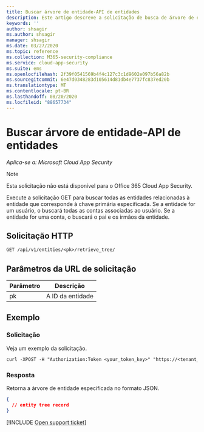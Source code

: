 ```yaml
---
title: Buscar árvore de entidade-API de entidades
description: Este artigo descreve a solicitação de busca de árvore de entidade na API de entidades do Cloud App Security.
keywords: ''
author: shsagir
ms.author: shsagir
manager: shsagir
ms.date: 03/27/2020
ms.topic: reference
ms.collection: M365-security-compliance
ms.service: cloud-app-security
ms.suite: ems
ms.openlocfilehash: 2f39f0541569b4f4c127c3c1d9602e097b56a82b
ms.sourcegitcommit: 6e47d0348283d105614d81db4e7737fc837ed20b
ms.translationtype: MT
ms.contentlocale: pt-BR
ms.lasthandoff: 08/20/2020
ms.locfileid: "88657734"
---
```

# <a name="fetch-entity-tree---entities-api"></a>Buscar árvore de entidade-API de entidades

*Aplica-se a: Microsoft Cloud App Security*

> [!NOTE]
> Esta solicitação não está disponível para o Office 365 Cloud App Security.

Execute a solicitação GET para buscar todas as entidades relacionadas à entidade que corresponde à chave primária especificada. Se a entidade for um usuário, o buscará todas as contas associadas ao usuário. Se a entidade for uma conta, o buscará o pai e os irmãos da entidade.

## <a name="http-request"></a>Solicitação HTTP

```rest
GET /api/v1/entities/<pk>/retrieve_tree/
```

## <a name="request-url-parameters"></a>Parâmetros da URL de solicitação

| Parâmetro | Descrição |
| --- | --- |
| pk | A ID da entidade |

## <a name="example"></a>Exemplo

### <a name="request"></a>Solicitação

Veja um exemplo da solicitação.

```rest
curl -XPOST -H "Authorization:Token <your_token_key>" "https://<tenant_id>.<tenant_region>.contoso.com/api/v1/entities/<pk>/retrieve_tree/"
```

### <a name="response"></a>Resposta

Retorna a árvore de entidade especificada no formato JSON.

```json
{
  // entity tree record
}
```

[!INCLUDE [Open support ticket](includes/support.md)]

